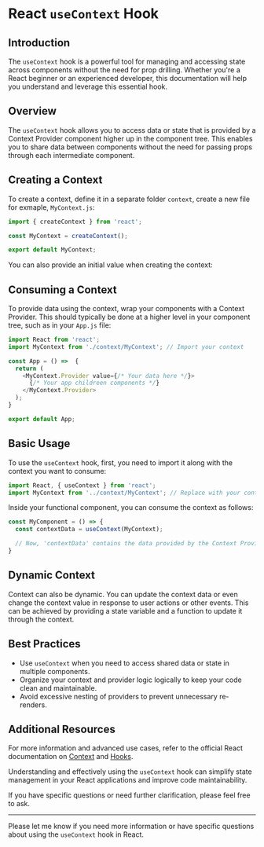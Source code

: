 # React `useContext` Hook

## Introduction

The `useContext` hook is a powerful tool for managing and accessing state across components without the need for prop drilling. Whether you're a React beginner or an experienced developer, this documentation will help you understand and leverage this essential hook.

## Overview

The `useContext` hook allows you to access data or state that is provided by a Context Provider component higher up in the component tree. This enables you to share data between components without the need for passing props through each intermediate component.

## Creating a Context

To create a context, define it in a separate folder `context`, create a new file for exmaple, `MyContext.js`:

```javascript
import { createContext } from 'react';

const MyContext = createContext();

export default MyContext;
```

You can also provide an initial value when creating the context:

## Consuming a Context

To provide data using the context, wrap your components with a Context Provider. This should typically be done at a higher level in your component tree, such as in your `App.js` file:

```javascript
import React from 'react';
import MyContext from './context/MyContext'; // Import your context

const App = () =>  {
  return (
    <MyContext.Provider value={/* Your data here */}>
      {/* Your app childreen components */}
    </MyContext.Provider>
  );
}

export default App;
```

## Basic Usage

To use the `useContext` hook, first, you need to import it along with the context you want to consume:

```javascript
import React, { useContext } from 'react';
import MyContext from '../context/MyContext'; // Replace with your context file
```

Inside your functional component, you can consume the context as follows:

```javascript
const MyComponent = () => {
  const contextData = useContext(MyContext);

  // Now, 'contextData' contains the data provided by the Context Provider
}
```

## Dynamic Context

Context can also be dynamic. You can update the context data or even change the context value in response to user actions or other events. This can be achieved by providing a state variable and a function to update it through the context.

## Best Practices

- Use `useContext` when you need to access shared data or state in multiple components.
- Organize your context and provider logic logically to keep your code clean and maintainable.
- Avoid excessive nesting of providers to prevent unnecessary re-renders.

## Additional Resources

For more information and advanced use cases, refer to the official React documentation on [Context](https://reactjs.org/docs/context.html) and [Hooks](https://reactjs.org/docs/hooks-reference.html#usecontext).

Understanding and effectively using the `useContext` hook can simplify state management in your React applications and improve code maintainability.

If you have specific questions or need further clarification, please feel free to ask.

---

Please let me know if you need more information or have specific questions about using the `useContext` hook in React.
